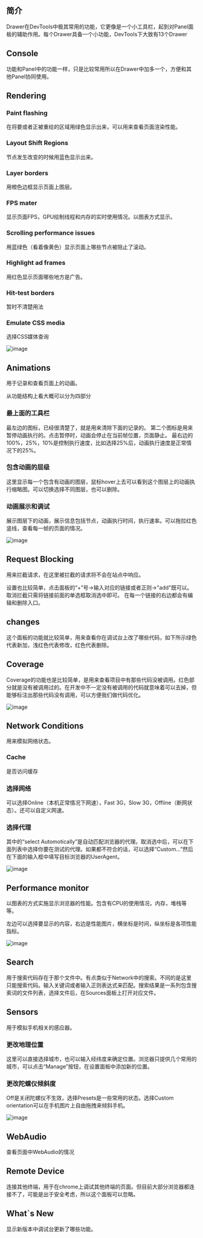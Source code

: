 ## 简介

Drawer在DevTools中极其常用的功能，它更像是一个小工具栏，起到对Panel面板的辅助作用。每个Drawer具备一个小功能，DevTools下大致有13个Drawer

## Console
功能和Panel中的功能一样，只是比较常用所以在Drawer中加多一个，方便和其他Panel协同使用。

## Rendering

### Paint flashing
在将要或者正被重绘的区域用绿色显示出来，可以用来查看页面渲染性能。

### Layout Shift Regions
节点发生改变的时候用蓝色显示出来。

### Layer borders
用橙色边框显示页面上图层。

### FPS mater
显示页面FPS，GPU绘制线程和内存的实时使用情况。以图表方式显示。

### Scrolling performance issues
用蓝绿色（看着像黄色）显示页面上哪些节点被阻止了滚动。

### Highlight ad frames
用红色显示页面哪些地方是广告。

### Hit-test borders
暂时不清楚用法

### Emulate CSS media
选择CSS媒体查询

![image](./images/drawer3.png)

## Animations
用于记录和查看页面上的动画。

从功能结构上看大概可以分为四部分

### 最上面的工具栏
最左边的图标，已经很清楚了，就是用来清除下面的记录的。
第二个图标是用来暂停动画执行的。点击暂停时，动画会停止在当前帧位置，页面静止。
最右边的100%，25%，10%是控制执行速度，比如选择25%后，动画执行速度是正常情况下的25%。

### 包含动画的层级
这里显示每一个包含有动画的图层，鼠标hover上去可以看到这个图层上的动画执行缩略图。可以切换选择不同图层，也可以删除。

### 动画展示和调试
展示图层下的动画，展示信息包括节点，动画执行时间，执行速率。可以拖拉红色竖线，查看每一帧的页面的情况。

![image](./images/drawer0.png)

## Request Blocking
用来拦截请求，在这里被拦截的请求将不会在站点中响应。

设置也比较简单，点击面板的“+”号->输入对应的链接或者正则->"add"既可以。取消拦截只需将链接前面的单选框取消选中即可。
在每一个链接的右边都会有编辑和删除入口。

## changes
这个面板的功能就比较简单，用来查看你在调试台上改了哪些代码，如下所示绿色代表新加，浅红色代表修改，红色代表删除。

## Coverage
Coverage的功能也是比较简单，是用来查看项目中有那些代码没被调用。红色部分就是没有被调用过的。在开发中不一定没有被调用的代码就意味着可以去掉，但能够标注出那些代码没有调用，可以方便我们做代码优化。

![image](./images/drawer1.png)


## Network Conditions
用来模拟网络状态。


### Cache
是否访问缓存

### 选择网络
可以选择Online（本机正常情况下网速），Fast 3G，Slow 3G，Offline（断网状态）。还可以自定义网速。

### 选择代理
其中的“select Automotically”是自动匹配浏览器的代理。取消选中后，可以在下面列表中选择你要在测试的代理。如果都不符合的话，可以选择“Custom...”然后在下面的输入框中填写目标浏览器的UserAgent。

![image](./images/drawer2.png)

## Performance monitor
以图表的方式实施显示浏览器的性能。包含有CPU的使用情况，内存，堆栈等等。

左边可以选择要显示的内容，右边是性能图片，横坐标是时间，纵坐标是各项性能指标。

![image](./images/drawer4.png)

## Search
用于搜索代码存在于那个文件中。有点类似于Network中的搜索。不同的是这里只能搜索代码。输入关键词或者输入正则表达式来匹配。搜索结果是一系列包含搜索词的文件列表，选择文件后，在Sources面板上打开对应文件。


## Sensors
用于模拟手机相关的感应器。
### 更改地理位置

这里可以直接选择城市，也可以输入经纬度来确定位置。浏览器只提供几个常用的城市，可以点击“Manage”按钮，在设置面板中添加新的位置。

### 更改陀螺仪倾斜度


Off是关闭陀螺仪不生效，选择Presets是一些常用的状态。选择Custom orientation可以在手机图片上自由拖拽来倾斜手机。

![image](./images/drawer5.png)

## WebAudio
查看页面中WebAudio的情况

## Remote Device
连接其他终端，用于在chrome上调试其他终端的页面。但目前大部分浏览器都连接不了，可能是出于安全考虑，所以这个面板可以忽略。

## What`s New
显示新版本中调试台更新了哪些功能。
